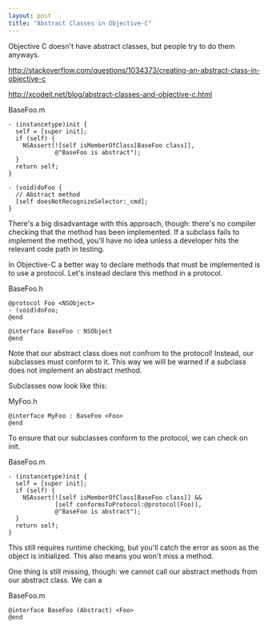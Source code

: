 ```yaml
---
layout: post
title: "Abstract Classes in Objective-C"
---
```


Objective C doesn't have abstract classes, but people try to do them anyways.

http://stackoverflow.com/questions/1034373/creating-an-abstract-class-in-objective-c

http://xcodeit.net/blog/abstract-classes-and-objective-c.html

BaseFoo.m

``` objc
- (instancetype)init {
  self = [super init];
  if (self) {
    NSAssert(![self isMemberOfClass[BaseFoo class]],
             @"BaseFoo is abstract");
  }
  return self;
}

- (void)doFoo {
  // Abstract method
  [self doesNotRecognizeSelector:_cmd];
}
```

There's a big disadvantage with this approach, though: there's no compiler checking that the method has been implemented. If a subclass fails to implement the method, you'll have no idea unless a developer hits the relevant code path in testing.

In Objective-C a better way to declare methods that must be implemented is to use a protocol. Let's instead declare this method in a protocol.

BaseFoo.h

``` objc
@protocol Foo <NSObject>
- (void)doFoo;
@end

@interface BaseFoo : NSObject
@end
```

Note that our abstract class does not confrom to the protocol! Instead, our subclasses must conform to it. This way we will be warned if a subclass does not implement an abstract method.

Subclasses now look like this:

MyFoo.h

``` objc
@interface MyFoo : BaseFoo <Foo>
@end
```

To ensure that our subclasses conform to the protocol, we can check on init.

BaseFoo.m

``` objc
- (instancetype)init {
  self = [super init];
  if (self) {
    NSAssert(![self isMemberOfClass[BaseFoo class]] &&
             [self conformsToProtocol:@protocol(Foo)],
             @"BaseFoo is abstract");
  }
  return self;
}
```

This still requires runtime checking, but you'll catch the error as soon as the object is initialized. This also means you won't miss a method.

One thing is still missing, though: we cannot call our abstract methods from our abstract class. We can a

BaseFoo.m

``` objc
@interface BaseFoo (Abstract) <Foo>
@end
```
